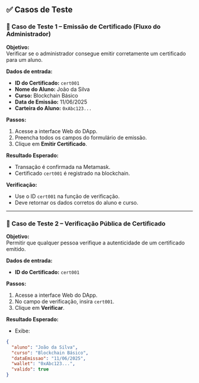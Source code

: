 ## ✅ Casos de Teste

### 🧪 Caso de Teste 1 – Emissão de Certificado (Fluxo do Administrador)

**Objetivo:**  
Verificar se o administrador consegue emitir corretamente um certificado para um aluno.

**Dados de entrada:**
- **ID do Certificado:** `cert001`
- **Nome do Aluno:** João da Silva
- **Curso:** Blockchain Básico
- **Data de Emissão:** 11/06/2025
- **Carteira do Aluno:** `0xAbc123...`

**Passos:**
1. Acesse a interface Web do DApp.
2. Preencha todos os campos do formulário de emissão.
3. Clique em **Emitir Certificado**.

**Resultado Esperado:**
- Transação é confirmada na Metamask.
- Certificado `cert001` é registrado na blockchain.

**Verificação:**
- Use o ID `cert001` na função de verificação.
- Deve retornar os dados corretos do aluno e curso.

---

### 🧪 Caso de Teste 2 – Verificação Pública de Certificado

**Objetivo:**  
Permitir que qualquer pessoa verifique a autenticidade de um certificado emitido.

**Dados de entrada:**
- **ID do Certificado:** `cert001`

**Passos:**
1. Acesse a interface Web do DApp.
2. No campo de verificação, insira `cert001`.
3. Clique em **Verificar**.

**Resultado Esperado:**
- Exibe:
```json
{
  "aluno": "João da Silva",
  "curso": "Blockchain Básico",
  "dataEmissao": "11/06/2025",
  "wallet": "0xAbc123...",
  "valido": true
}
